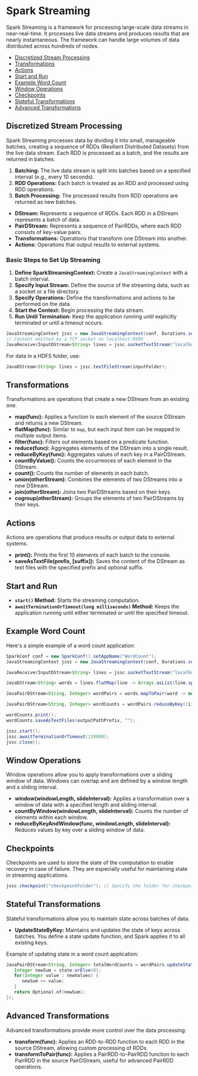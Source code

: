 # Spark Streaming

Spark Streaming is a framework for processing large-scale data streams in near-real-time. It processes live data streams and produces results that are nearly instantaneous. The framework can handle large volumes of data distributed across hundreds of nodes.

- [Discretized Stream Processing](#discretized-stream-processing)
- [Transformations](#transformations)
- [Actions](#actions)
- [Start and Run](#start-and-run)
- [Example Word Count](#example-word-count)
- [Window Operations](#window-operations)
- [Checkpoints](#checkpoints)
- [Stateful Transformations](#stateful-transformations)
- [Advanced Transformations](#advanced-transformations)

## Discretized Stream Processing

Spark Streaming processes data by dividing it into small, manageable batches, creating a sequence of RDDs (Resilient Distributed Datasets) from the live data stream. Each RDD is processed as a batch, and the results are returned in batches.

1. **Batching:** The live data stream is split into batches based on a specified interval (e.g., every 10 seconds).
2. **RDD Operations:** Each batch is treated as an RDD and processed using RDD operations.
3. **Batch Processing:** The processed results from RDD operations are returned as new batches.

- **DStream:** Represents a sequence of RDDs. Each RDD in a DStream represents a batch of data.
- **PairDStream:** Represents a sequence of PairRDDs, where each RDD consists of key-value pairs.
- **Transformations:** Operations that transform one DStream into another.
- **Actions:** Operations that output results to external systems.

### Basic Steps to Set Up Streaming

1. **Define SparkStreamingContext:** Create a `JavaStreamingContext` with a batch interval.
2. **Specify Input Stream:** Define the source of the streaming data, such as a socket or a file directory.
3. **Specify Operations:** Define the transformations and actions to be performed on the data.
4. **Start the Context:** Begin processing the data stream.
5. **Run Until Termination:** Keep the application running until explicitly terminated or until a timeout occurs.

```java
JavaStreamingContext jssc = new JavaStreamingContext(conf, Durations.seconds(10));
// Content emitted by a TCP socket on localhost:9999
JavaReceiverInputDStream<String> lines = jssc.socketTextStream("localhost", 9999);
```

For data in a HDFS folder, use:

```java
JavaDStream<String> lines = jssc.textFileStream(inputFolder);
```

## Transformations

Transformations are operations that create a new DStream from an existing one.

- **map(func):** Applies a function to each element of the source DStream and returns a new DStream.
- **flatMap(func):** Similar to `map`, but each input item can be mapped to multiple output items.
- **filter(func):** Filters out elements based on a predicate function.
- **reduce(func):** Aggregates elements of the DStream into a single result.
- **reduceByKey(func):** Aggregates values of each key in a PairDStream.
- **countByValue():** Counts the occurrences of each element in the DStream.
- **count():** Counts the number of elements in each batch.
- **union(otherStream):** Combines the elements of two DStreams into a new DStream.
- **join(otherStream):** Joins two PairDStreams based on their keys.
- **cogroup(otherStream):** Groups the elements of two PairDStreams by their keys.

## Actions

Actions are operations that produce results or output data to external systems.

- **print():** Prints the first 10 elements of each batch to the console.
- **saveAsTextFile(prefix, [suffix]):** Saves the content of the DStream as text files with the specified prefix and optional suffix.

## Start and Run

- **`start()` Method:** Starts the streaming computation.
- **`awaitTerminationOrTimeout(long milliseconds)` Method:** Keeps the application running until either terminated or until the specified timeout.

## Example Word Count

Here's a simple example of a word count application:

```java
SparkConf conf = new SparkConf().setAppName("WordCount");
JavaStreamingContext jssc = new JavaStreamingContext(conf, Durations.seconds(10));

JavaReceiverInputDStream<String> lines = jssc.socketTextStream("localhost", 9999);

JavaDStream<String> words = lines.flatMap(line -> Arrays.asList(line.split("\\s+")).iterator());

JavaPairDStream<String, Integer> wordPairs = words.mapToPair(word -> new Tuple2<>(word.toLowerCase(), 1));

JavaPairDStream<String, Integer> wordCounts = wordPairs.reduceByKey((i1, i2) -> i1 + i2);

wordCounts.print();
wordCounts.saveAsTextFiles(outputPathPrefix, "");

jssc.start();
jssc.awaitTerminationOrTimeout(120000);
jssc.close();
```

## Window Operations

Window operations allow you to apply transformations over a sliding window of data. Windows can overlap and are defined by a window length and a sliding interval.

- **window(windowLength, slideInterval):** Applies a transformation over a window of data with a specified length and sliding interval.
- **countByWindow(windowLength, slideInterval):** Counts the number of elements within each window.
- **reduceByKeyAndWindow(func, windowLength, slideInterval):** Reduces values by key over a sliding window of data.

## Checkpoints

Checkpoints are used to store the state of the computation to enable recovery in case of failure. They are especially useful for maintaining state in streaming applications.

```java
jssc.checkpoint("checkpointFolder"); // Specify the folder for checkpointing
```

## Stateful Transformations

Stateful transformations allow you to maintain state across batches of data.

- **UpdateStateByKey:** Maintains and updates the state of keys across batches. You define a state update function, and Spark applies it to all existing keys.

Example of updating state in a word count application:

```java
JavaPairDStream<String, Integer> totalWordCounts = wordPairs.updateStateByKey((newValues, state) -> {
   Integer newSum = state.orElse(0);
   for(Integer value : newValues) {
      newSum += value;
   }
   return Optional.of(newSum);
});
```

## Advanced Transformations

Advanced transformations provide more control over the data processing:

- **transform(func):** Applies an RDD-to-RDD function to each RDD in the source DStream, allowing custom processing of RDDs.
- **transformToPair(func):** Applies a PairRDD-to-PairRDD function to each PairRDD in the source PairDStream, useful for advanced PairRDD operations.